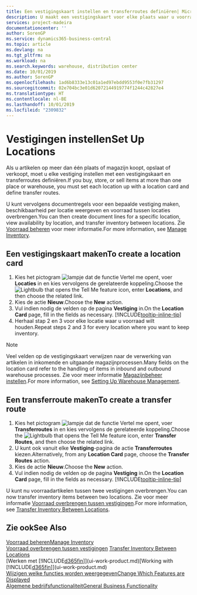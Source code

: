 ```yaml
---
title: Een vestigingskaart instellen en transferroutes definiëren| Microsoft Docs
description: U maakt een vestigingskaart voor elke plaats waar u voorraadartikelen opslaat, bijvoorbeeld een magazijn of een distributiecentrum, en u stelt routes in om artikelen tussen vestigingen over te brengen.
services: project-madeira
documentationcenter: ''
author: SorenGP
ms.service: dynamics365-business-central
ms.topic: article
ms.devlang: na
ms.tgt_pltfrm: na
ms.workload: na
ms.search.keywords: warehouse, distribution center
ms.date: 10/01/2019
ms.author: SorenGP
ms.openlocfilehash: 1ad6b8333e13c01a1ed97ebdd9553f0e7fb31297
ms.sourcegitcommit: 02e704bc3e01d62072144919774f1244c42827e4
ms.translationtype: HT
ms.contentlocale: nl-BE
ms.lasthandoff: 10/01/2019
ms.locfileid: "2309832"
---
```

# <a name="set-up-locations"></a><span data-ttu-id="0143f-103">Vestigingen instellen</span><span class="sxs-lookup"><span data-stu-id="0143f-103">Set Up Locations</span></span>
<span data-ttu-id="0143f-104">Als u artikelen op meer dan één plaats of magazijn koopt, opslaat of verkoopt, moet u elke vestiging instellen met een vestigingskaart en transferroutes definiëren.</span><span class="sxs-lookup"><span data-stu-id="0143f-104">If you buy, store, or sell items at more than one place or warehouse, you must set each location up with a location card and define transfer routes.</span></span>

<span data-ttu-id="0143f-105">U kunt vervolgens documentregels voor een bepaalde vestiging maken, beschikbaarheid per locatie weergeven en voorraad tussen locaties overbrengen.</span><span class="sxs-lookup"><span data-stu-id="0143f-105">You can then create document lines for a specific location, view availability by location, and transfer inventory between locations.</span></span> <span data-ttu-id="0143f-106">Zie [Voorraad beheren](inventory-manage-inventory.md) voor meer informatie.</span><span class="sxs-lookup"><span data-stu-id="0143f-106">For more information, see [Manage Inventory](inventory-manage-inventory.md).</span></span>

## <a name="to-create-a-location-card"></a><span data-ttu-id="0143f-107">Een vestigingskaart maken</span><span class="sxs-lookup"><span data-stu-id="0143f-107">To create a location card</span></span>
1. <span data-ttu-id="0143f-108">Kies het pictogram ![lampje dat de functie Vertel me opent](media/ui-search/search_small.png "Vertel me wat u wilt doen"), voer **Locaties** in en kies vervolgens de gerelateerde koppeling.</span><span class="sxs-lookup"><span data-stu-id="0143f-108">Choose the ![Lightbulb that opens the Tell Me feature](media/ui-search/search_small.png "Tell me what you want to do") icon, enter **Locations**, and then choose the related link.</span></span>
2. <span data-ttu-id="0143f-109">Kies de actie **Nieuw**.</span><span class="sxs-lookup"><span data-stu-id="0143f-109">Choose the **New** action.</span></span>
3. <span data-ttu-id="0143f-110">Vul indien nodig de velden op de pagina **Vestiging** in.</span><span class="sxs-lookup"><span data-stu-id="0143f-110">On the **Location Card** page, fill in the fields as necessary.</span></span> [!INCLUDE[tooltip-inline-tip](includes/tooltip-inline-tip_md.md)]
4. <span data-ttu-id="0143f-111">Herhaal stap 2 en 3 voor elke locatie waar u voorraad wilt houden.</span><span class="sxs-lookup"><span data-stu-id="0143f-111">Repeat steps 2 and 3 for every location where you want to keep inventory.</span></span>

> [!NOTE]  
> <span data-ttu-id="0143f-112">Veel velden op de vestigingskaart verwijzen naar de verwerking van artikelen in inkomende en uitgaande magazijnprocessen.</span><span class="sxs-lookup"><span data-stu-id="0143f-112">Many fields on the location card refer to the handling of items in inbound and outbound warehouse processes.</span></span> <span data-ttu-id="0143f-113">Zie voor meer informatie [Magazijnbeheer instellen](warehouse-setup-warehouse.md).</span><span class="sxs-lookup"><span data-stu-id="0143f-113">For more information, see [Setting Up Warehouse Management](warehouse-setup-warehouse.md).</span></span>

## <a name="to-create-a-transfer-route"></a><span data-ttu-id="0143f-114">Een transferroute maken</span><span class="sxs-lookup"><span data-stu-id="0143f-114">To create a transfer route</span></span>
1. <span data-ttu-id="0143f-115">Kies het pictogram ![lampje dat de functie Vertel me opent](media/ui-search/search_small.png "Vertel me wat u wilt doen"), voer **Transferroutes** in en kies vervolgens de gerelateerde koppeling.</span><span class="sxs-lookup"><span data-stu-id="0143f-115">Choose the ![Lightbulb that opens the Tell Me feature](media/ui-search/search_small.png "Tell me what you want to do") icon, enter **Transfer Routes**, and then choose the related link.</span></span>
2. <span data-ttu-id="0143f-116">U kunt ook vanuit elke **Vestiging**-pagina de actie **Transferroutes** kiezen.</span><span class="sxs-lookup"><span data-stu-id="0143f-116">Alternatively, from any **Location Card** page, choose the **Transfer Routes** action.</span></span>
3. <span data-ttu-id="0143f-117">Kies de actie **Nieuw**.</span><span class="sxs-lookup"><span data-stu-id="0143f-117">Choose the **New** action.</span></span>
4. <span data-ttu-id="0143f-118">Vul indien nodig de velden op de pagina **Vestiging** in.</span><span class="sxs-lookup"><span data-stu-id="0143f-118">On the **Location Card** page, fill in the fields as necessary.</span></span> [!INCLUDE[tooltip-inline-tip](includes/tooltip-inline-tip_md.md)]

<span data-ttu-id="0143f-119">U kunt nu voorraadartikelen tussen twee vestigingen overbrengen.</span><span class="sxs-lookup"><span data-stu-id="0143f-119">You can now transfer inventory items between two locations.</span></span> <span data-ttu-id="0143f-120">Zie voor meer informatie [Voorraad overbrengen tussen vestigingen](inventory-how-transfer-between-locations.md).</span><span class="sxs-lookup"><span data-stu-id="0143f-120">For more information, see [Transfer Inventory Between Locations](inventory-how-transfer-between-locations.md).</span></span>    

## <a name="see-also"></a><span data-ttu-id="0143f-121">Zie ook</span><span class="sxs-lookup"><span data-stu-id="0143f-121">See Also</span></span>
[<span data-ttu-id="0143f-122">Voorraad beheren</span><span class="sxs-lookup"><span data-stu-id="0143f-122">Manage Inventory</span></span>](inventory-manage-inventory.md)  
<span data-ttu-id="0143f-123">[Voorraad overbrengen tussen vestigingen](inventory-how-transfer-between-locations.md)  </span><span class="sxs-lookup"><span data-stu-id="0143f-123">[Transfer Inventory Between Locations](inventory-how-transfer-between-locations.md)  </span></span>  
<span data-ttu-id="0143f-124">[Werken met [!INCLUDE[d365fin](includes/d365fin_md.md)]](ui-work-product.md)</span><span class="sxs-lookup"><span data-stu-id="0143f-124">[Working with [!INCLUDE[d365fin](includes/d365fin_md.md)]](ui-work-product.md)</span></span>  
[<span data-ttu-id="0143f-125">Wijzigen welke functies worden weergegeven</span><span class="sxs-lookup"><span data-stu-id="0143f-125">Change Which Features are Displayed</span></span>](ui-experiences.md)  
[<span data-ttu-id="0143f-126">Algemene bedrijfsfunctionaliteit</span><span class="sxs-lookup"><span data-stu-id="0143f-126">General Business Functionality</span></span>](ui-across-business-areas.md)
